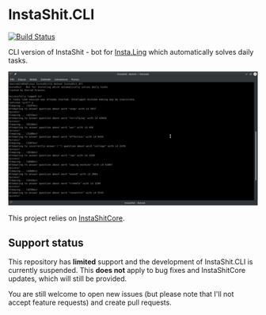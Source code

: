 # InstaShit.CLI

[![Build Status](https://travis-ci.org/konrad11901/InstaShit.CLI.svg?branch=master)](https://travis-ci.org/konrad11901/InstaShit.CLI)

CLI version of InstaShit - bot for [Insta.Ling](https://instaling.pl) which automatically solves daily tasks.

![InstaShit.CLI image](InstaShit.CLI.png?raw=true "InstaShit.CLI")

This project relies on [InstaShitCore](https://github.com/konrad11901/InstaShitCore).

## Support status

This repository has **limited** support and the development of InstaShit.CLI is currently suspended. This **does not** apply to bug fixes and InstaShitCore updates, which will still be provided.

You are still welcome to open new issues (but please note that I'll not accept feature requests) and create pull requests.
